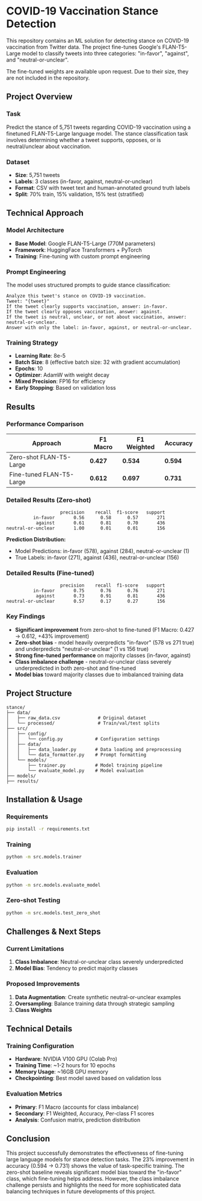 # COVID-19 Vaccination Stance Detection

This repository contains an ML solution for detecting stance on COVID-19 vaccination from Twitter data. The project fine-tunes Google's FLAN-T5-Large model to classify tweets into three categories: "in-favor", "against", and "neutral-or-unclear".

The fine-tuned weights are available upon request. Due to their size, they are not included in the repository.

## Project Overview

### Task
Predict the stance of 5,751 tweets regarding COVID-19 vaccination using a finetuned FLAN-T5-Large language model. The stance classification task involves determining whether a tweet supports, opposes, or is neutral/unclear about vaccination.

### Dataset
- **Size**: 5,751 tweets
- **Labels**: 3 classes (in-favor, against, neutral-or-unclear)
- **Format**: CSV with tweet text and human-annotated ground truth labels
- **Split**: 70% train, 15% validation, 15% test (stratified)

## Technical Approach

### Model Architecture
- **Base Model**: Google FLAN-T5-Large (770M parameters)
- **Framework**: HuggingFace Transformers + PyTorch
- **Training**: Fine-tuning with custom prompt engineering

### Prompt Engineering
The model uses structured prompts to guide stance classification:
```
Analyze this tweet's stance on COVID-19 vaccination.
Tweet: "{tweet}"
If the tweet clearly supports vaccination, answer: in-favor.
If the tweet clearly opposes vaccination, answer: against.
If the tweet is neutral, unclear, or not about vaccination, answer: neutral-or-unclear.
Answer with only the label: in-favor, against, or neutral-or-unclear.
```

### Training Strategy

- **Learning Rate**: 8e-5
- **Batch Size**: 8 (effective batch size: 32 with gradient accumulation)
- **Epochs**: 10
- **Optimizer**: AdamW with weight decay
- **Mixed Precision**: FP16 for efficiency
- **Early Stopping**: Based on validation loss

## Results

### Performance Comparison

| Approach | F1 Macro | F1 Weighted | Accuracy |
|----------|----------|-------------|----------|
| Zero-shot FLAN-T5-Large | **0.427** | **0.534** | **0.594** |
| Fine-tuned FLAN-T5-Large | **0.612** | **0.697** | **0.731** |

### Detailed Results (Zero-shot)
```
                    precision    recall  f1-score   support
          in-favor       0.56      0.58      0.57       271
           against       0.61      0.81      0.70       436
neutral-or-unclear       1.00      0.01      0.01       156
```

**Prediction Distribution:**
- Model Predictions: in-favor (578), against (284), neutral-or-unclear (1)
- True Labels: in-favor (271), against (436), neutral-or-unclear (156)

### Detailed Results (Fine-tuned)
```
                    precision    recall  f1-score   support
          in-favor       0.75      0.76      0.76       271
           against       0.73      0.91      0.81       436
neutral-or-unclear       0.57      0.17      0.27       156
```

### Key Findings
- **Significant improvement** from zero-shot to fine-tuned (F1 Macro: 0.427 → 0.612, +43% improvement)
- **Zero-shot bias** - model heavily overpredicts "in-favor" (578 vs 271 true) and underpredicts "neutral-or-unclear" (1 vs 156 true)
- **Strong fine-tuned performance** on majority classes (in-favor, against)
- **Class imbalance challenge** - neutral-or-unclear class severely underpredicted in both zero-shot and fine-tuned
- **Model bias** toward majority classes due to imbalanced training data

## Project Structure

```
stance/
├── data/
│   ├── raw_data.csv              # Original dataset
│   └── processed/                # Train/val/test splits
├── src/
│   ├── config/
│   │   └── config.py            # Configuration settings
│   ├── data/
│   │   ├── data_loader.py       # Data loading and preprocessing
│   │   └── data_formatter.py    # Prompt formatting
│   └── models/
│       ├── trainer.py           # Model training pipeline
│       └── evaluate_model.py    # Model evaluation
├── models/                      
├── results/                     
```

## Installation & Usage

### Requirements
```bash
pip install -r requirements.txt
```

### Training
```bash
python -m src.models.trainer
```

### Evaluation
```bash
python -m src.models.evaluate_model
```

### Zero-shot Testing
```bash
python -m src.models.test_zero_shot
```

## Challenges & Next Steps

### Current Limitations
1. **Class Imbalance**: Neutral-or-unclear class severely underpredicted
2. **Model Bias**: Tendency to predict majority classes


### Proposed Improvements
1. **Data Augmentation**: Create synthetic neutral-or-unclear examples
2. **Oversampling**: Balance training data through strategic sampling
3. **Class Weights**

## Technical Details

### Training Configuration
- **Hardware**: NVIDIA V100 GPU (Colab Pro)
- **Training Time**: ~1-2 hours for 10 epochs
- **Memory Usage**: ~16GB GPU memory
- **Checkpointing**: Best model saved based on validation loss

### Evaluation Metrics
- **Primary**: F1 Macro (accounts for class imbalance)
- **Secondary**: F1 Weighted, Accuracy, Per-class F1 scores
- **Analysis**: Confusion matrix, prediction distribution

## Conclusion

This project successfully demonstrates the effectiveness of fine-tuning large language models for stance detection tasks. The 23% improvement in accuracy (0.594 → 0.731) shows the value of task-specific training. The zero-shot baseline reveals significant model bias toward the "in-favor" class, which fine-tuning helps address. However, the class imbalance challenge persists and highlights the need for more sophisticated data balancing techniques in future developments of this project.

